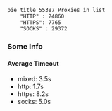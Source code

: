 
```mermaid
pie title 55387 Proxies in list
    "HTTP" : 24860
    "HTTPS": 7765
    "SOCKS" : 29372
```

### Some Info
#### Average Timeout

- mixed: 3.5s
- http: 1.7s
- https: 8.2s
- socks: 5.0s